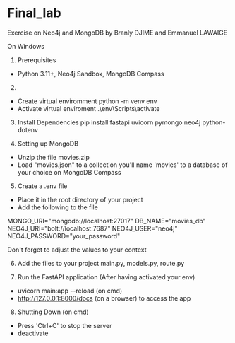 # Final_lab
Exercise on Neo4j and MongoDB by Branly DJIME and Emmanuel LAWAIGE

﻿On Windows
1. Prerequisites
- Python 3.11+, Neo4j Sandbox, MongoDB Compass

2. 
- Create virtual enviromment
python -m venv env
- Activate virtual enviroment
.\env\Scripts\activate

3. Install Dependencies
pip install fastapi uvicorn pymongo neo4j python-dotenv

4. Setting up MongoDB
- Unzip the file movies.zip
- Load  "movies.json" to a collection you'll name 'movies' to a database of your choice on MongoDB Compass

5. Create a .env file
- Place it in the root directory of your project
- Add the following to the file

MONGO_URI="mongodb://localhost:27017"
DB_NAME="movies_db"
NEO4J_URI="bolt://localhost:7687"
NEO4J_USER="neo4j"
NEO4J_PASSWORD="your_password"

Don't forget to adjust the values to your context

6. Add the files to your project
main.py, models.py, route.py

7. Run the FastAPI application (After having activated your env)
- uvicorn main:app --reload (on cmd)
- http://127.0.0.1:8000/docs (on a browser) to access the app

8. Shutting Down (on cmd)
- Press 'Ctrl+C' to stop the server 
- deactivate 

